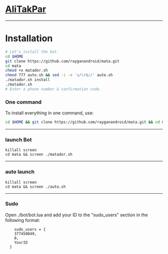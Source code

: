 # [AliTakPar](https://telegram.me/HackerTele)


* * *


# Installation

```sh
# Let's install the bot.
cd $HOME
git clone https://github.com/rayganandroid/mata.git
cd mata
chmod +x matador.sh
chmod 777 auto.sh && sed -i -e 's/\r$//' auto.sh
./matador.sh install
./matador.sh 
# Enter a phone number & confirmation code.
```
### One command
To install everything in one command, use:
```sh
cd $HOME && git clone https://github.com/rayganandroid/mata.git && cd mata && chmod +x matador.sh && chmod 777 auto.sh && sed -i -e 's/\r$//' auto.sh && ./matador.sh install && ./matador.sh
```

* * *

### launch Bot

```
killall screen
cd mata && screen ./matador.sh
```

* * *


### auto launch 
```
killall screen
cd mata && screen ./auto.sh
```

* * *


### Sudo

Open ./bot/bot.lua and add your ID to the "sudo_users" section in the following format:
```
    sudo_users = {
    377450049,
    0,
    YourID
  }
